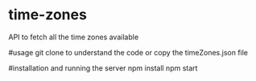 # time-zones
API to fetch all the time zones available

#usage
git clone to understand the code or copy the timeZones.json file

#installation and running the server
npm install
npm start
